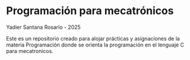# Programación para mecatrónicos
Yadier Santana Rosario - 2025

Este es un repositorio creado para alojar prácticas y asignaciones de la materia Programación donde se orienta la programación en el lenguaje C para mecatronicos.


